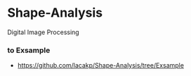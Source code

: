 # Shape-Analysis
Digital Image Processing


### to Exsample
- https://github.com/lacakp/Shape-Analysis/tree/Exsample